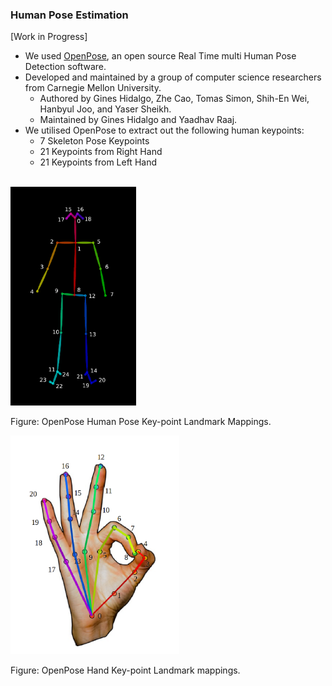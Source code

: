 ### Human Pose Estimation

[Work in Progress]

* We used [OpenPose](https://github.com/CMU-Perceptual-Computing-Lab/openpose), an open source Real Time multi Human Pose Detection software.
* Developed and maintained by a group of computer science researchers from Carnegie Mellon University.
  * Authored by Gines Hidalgo, Zhe Cao, Tomas Simon, Shih-En Wei, Hanbyul Joo, and Yaser Sheikh. 
  * Maintained by Gines Hidalgo and Yaadhav Raaj.
* We utilised OpenPose to extract out the following human keypoints:
  * 7 Skeleton Pose Keypoints
  * 21 Keypoints from Right Hand
  * 21 Keypoints from Left Hand

<br>

<div class="center-align">
    <div class="row">
        <div class="col s12 m6 l6">
            <img style="width: auto; height:350px" src="https://github.com/CMU-Perceptual-Computing-Lab/openpose/raw/master/doc/media/keypoints_pose_25.png">
            <p> Figure: OpenPose Human Pose Key-point Landmark Mappings. </p>
        </div>
        <div class="col s12 m6 l6">
            <img style="width: auto; height:350px" src="https://github.com/CMU-Perceptual-Computing-Lab/openpose/raw/master/doc/media/keypoints_hand.png">
            <p> Figure: OpenPose Hand Key-point Landmark  mappings. </p>
        </div>
    </div>
</div>




